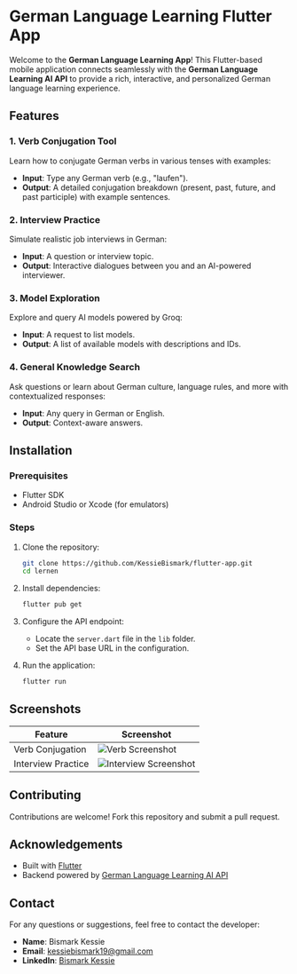 # German Language Learning Flutter App

Welcome to the **German Language Learning App**! This Flutter-based mobile application connects seamlessly with the **German Language Learning AI API** to provide a rich, interactive, and personalized German language learning experience.

## Features

### 1. Verb Conjugation Tool
Learn how to conjugate German verbs in various tenses with examples:
- **Input**: Type any German verb (e.g., "laufen").
- **Output**: A detailed conjugation breakdown (present, past, future, and past participle) with example sentences.

### 2. Interview Practice
Simulate realistic job interviews in German:
- **Input**: A question or interview topic.
- **Output**: Interactive dialogues between you and an AI-powered interviewer.

### 3. Model Exploration
Explore and query AI models powered by Groq:
- **Input**: A request to list models.
- **Output**: A list of available models with descriptions and IDs.

### 4. General Knowledge Search
Ask questions or learn about German culture, language rules, and more with contextualized responses:
- **Input**: Any query in German or English.
- **Output**: Context-aware answers.

## Installation

### Prerequisites
- Flutter SDK
- Android Studio or Xcode (for emulators)

### Steps

1. Clone the repository:
   ```bash
   git clone https://github.com/KessieBismark/flutter-app.git
   cd lernen
   ```

2. Install dependencies:
   ```bash
   flutter pub get
   ```

3. Configure the API endpoint:
   - Locate the `server.dart` file in the `lib` folder.
   - Set the API base URL in the configuration.

4. Run the application:
   ```bash
   flutter run
   ```

## Screenshots

| Feature           | Screenshot |
|-------------------|------------|
| Verb Conjugation  | ![Verb Screenshot](path/to/screenshot) |
| Interview Practice| ![Interview Screenshot](path/to/screenshot) |

## Contributing
Contributions are welcome! Fork this repository and submit a pull request.

## Acknowledgements
- Built with [Flutter](https://flutter.dev/)
- Backend powered by [German Language Learning AI API](https://github.com/KessieBismark/ai_backend)

## Contact
For any questions or suggestions, feel free to contact the developer:
- **Name**: Bismark Kessie
- **Email**: kessiebismark19@gmail.com
- **LinkedIn**: [Bismark Kessie](https://www.linkedin.com/in/bismark-kessie)

